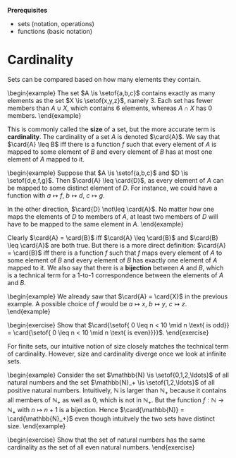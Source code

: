 **Prerequisites**

- sets (notation, operations)
- functions (basic notation)

# Cardinality

Sets can be compared based on how many elements they contain.

\begin{example}
The set $A \is \setof{a,b,c}$ contains exactly as many elements as the set $X \is \setof{x,y,z}$, namely $3$.
Each set has fewer members than $A \cup X$, which contains $6$ elements, whereas $A \cap X$ has $0$ members.
\end{example}

This is commonly called the **size** of a set, but the more accurate term is **cardinality**.
The cardinality of a set $A$ is denoted $\card{A}$.
We say that $\card{A} \leq B$ iff there is a function $f$ such that every element of $A$ is mapped to some element of $B$ and every element of $B$ has at most one element of $A$ mapped to it.

\begin{example}
Suppose that $A \is \setof{a,b,c}$ and $D \is \setof{d,e,f,g}$.
Then $\card{A} \leq \card{D}$, as every element of $A$ can be mapped to some distinct element of $D$.
For instance, we could have a function with
$a \mapsto f$,
$b \mapsto d$,
$c \mapsto g$.


In the other direction, $\card{D} \not\leq \card{A}$.
No matter how one maps the elements of $D$ to members of $A$, at least two members of $D$ will have to be mapped to the same element in $A$.
\end{example}

Clearly $\card{A} = \card{B}$ iff $\card{A} \leq \card{B}$ and $\card{B} \leq \card{A}$ are both true.
But there is a more direct definition:
$\card{A} = \card{B}$ iff there is a function $f$ such that $f$ maps every element of $A$ to some element of $B$ and every element of $B$ has exactly one element of $A$ mapped to it.
We also say that there is a **bijection** between $A$ and $B$, which is a technical term for a 1-to-1 correspondence between the elements of $A$ and $B$.

\begin{example}
We already saw that $\card{A} = \card{X}$ in the previous example.
A possible choice of $f$ would be
$a \mapsto x$,
$b \mapsto y$,
$c \mapsto z$.
\end{example}

\begin{exercise}
Show that
$\card{\setof{ 0 \leq n < 10 \mid n \text{ is odd}} = \card{\setof{ 0 \leq n < 10 \mid n \text{ is even}}}}$.
\end{exercise}

For finite sets, our intuitive notion of size closely matches the technical term of cardinality.
However, size and cardinality diverge once we look at infinite sets.

\begin{example}
Consider the set $\mathbb{N} \is \setof{0,1,2,\ldots}$ of all natural numbers and the set $\mathbb{N}_+ \is \setof{1,2,\ldots}$ of all positive natural numbers.
Intuitively, $\mathbb{N}$ is larger than $\mathbb{N}_+$ because it contains all members of $\mathbb{N}_+$ as well as 0, which is not in $\mathbb{N}_+$.
But the function $f: \mathbb{N} \rightarrow \mathbb{N}_+$ with $n \mapsto n+1$ is a bijection.
Hence $\card{\mathbb{N}} = \card{\mathbb{N}_+}$ even though intuitvely the two sets have distinct size.
\end{example}

\begin{exercise}
Show that the set of natural numbers has the same cardinality as the set of all even natural numbers.
\end{exercise}
